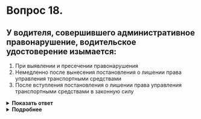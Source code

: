 # Вопрос 18.

## У водителя, совершившего административное правонарушение, водительское удостоверение изымается:

1. При выявлении и пресечении правонарушения
2. Немедленно после вынесения постановления о лишении права управления транспортными средствами
3. После вступления постановления о лишении права управления транспортными средствами в законную силу

<details>
<summary><b>Показать ответ</b></summary>
Правильный ответ: 3
</details>
<details>
<summary><b>Подробнее</b></summary>
У водителя, совершившего административное правонарушение, водительское удостоверение изымается после вступления в законную силу постановления о лишении права управления транспортными средствами.
(КоАП ст. 31.1 п.1, ст. 31.2 ч.2, ст. 32.6 ч.1)
</details>